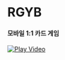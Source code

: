 # RGYB
#### 모바일 1:1 카드 게임
[![Play Video](https://img.youtube.com/vi/'https://youtu.be/zytNx__qd9o'/0.jpg)](https://youtu.be/zytNx__qd9o)

